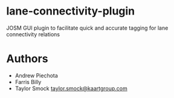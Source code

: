 # lane-connectivity-plugin
JOSM GUI plugin to facilitate quick and accurate tagging for lane connectivity relations

# Authors
* Andrew Piechota
* Farris Billy
* Taylor Smock <taylor.smock@kaartgroup.com>
